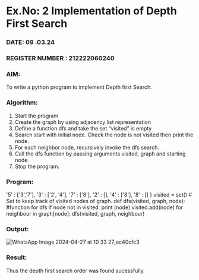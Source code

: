 # Ex.No: 2  Implementation of Depth First Search
### DATE: 09 .03.24                                                                       
### REGISTER NUMBER : 212222060240
### AIM: 
To write a python program to implement Depth first Search. 
### Algorithm:
1. Start the program
2. Create the graph by using adjacency list representation
3. Define a function dfs and take the set “visited” is empty 
4. Search start with initial node. Check the node is not visited then print the node.
5. For each neighbor node, recursively invoke the dfs search.
6. Call the dfs function by passing arguments visited, graph and starting node.
7. Stop the program.
### Program:

'5' : ['3','7'], '3' : ['2', '4'], '7' : ['8'], '2' : [], '4' : ['8'], '8' : [] } visited = set() # Set to keep track of visited nodes of graph. def dfs(visited, graph, node): #function for dfs if node not in visited: print (node) visited.add(node) for neighbour in graph[node]: dfs(visited, graph, neighbour)











### Output:
![WhatsApp Image 2024-04-27 at 10 33 27_ec40cfc3](https://github.com/shridharshini8524/AI_Lab_2023-24/assets/148639799/780e1255-2cd6-4171-ba16-8daab1f3342d)



### Result:
Thus the depth first search order was found sucessfully.
